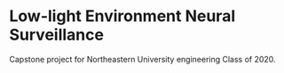 # Low-light Environment Neural Surveillance

Capstone project for Northeastern University engineering Class of 2020.
